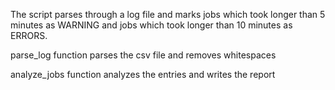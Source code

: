 The script parses through a log file and marks jobs which took longer than 5 minutes as WARNING and jobs which took longer than 10 minutes as ERRORS.

parse_log function parses the csv file and removes whitespaces

analyze_jobs function analyzes the entries and writes the report
